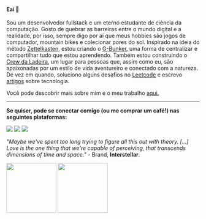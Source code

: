 #### Eaí 👋

Sou um desenvolvedor fullstack e um eterno estudante de ciência da computação. Gosto de quebrar as barreiras entre o mundo digital e a realidade, por isso, sempre digo por aí que meus hobbies são jogos de computador, mountain bikes e colecionar pores do sol. Inspirado na ideia do método <a href="https://zettelkasten.de/posts/overview/">Zettelkasten</a>, estou criando o <a href="https://gabrielpalhares.dev/gbunker/">G-Bunker</a>, uma forma de centralizar e compartilhar tudo que estou aprendendo. Também estou construindo o <a href="https://gabrielpalhares.dev/crewdaladeira/">Crew da Ladeira</a>, um lugar para pessoas que, assim como eu, são apaixonadas por um estilo de vida aventureiro e conectado com a natureza. De vez em quando, soluciono alguns desafios no <a href="https://leetcode.com/gabriel-palhares/">Leetcode</a> e escrevo <a href="https://dev.to/gabriel-palhares">artigos</a> sobre tecnologia.

Você pode descobrir mais sobre mim e o meu trabalho <a href="https://gabrielpalhares.dev/">aqui.</a>

---
 
**Se quiser, pode se conectar comigo (ou me comprar um café!) nas seguintes plataformas:**
 
<a href = "mailto:gabrielpalharesdev@gmail.com"><img src="https://img.shields.io/badge/-Gmail-%23333?style=for-the-badge&logo=gmail&logoColor=white" target="_blank"></a>
<a href="https://www.linkedin.com/in/gabrielpalhares-" target="_blank"><img src="https://img.shields.io/badge/-LinkedIn-%230077B5?style=for-the-badge&logo=linkedin&logoColor=white" target="_blank"></a>
<a href="https://www.buymeacoffee.com/gabrielpalhares" target="_blank"><img src="https://img.shields.io/badge/Buy_Me_A_Coffee-FFDD00?style=for-the-badge&logo=buy-me-a-coffee&logoColor=black" target="_blank"></a>

*"Maybe we've spent too long trying to figure all this out with theory. [...] Love is the one thing that we're capable of perceiving, that transcends dimensions of time and space."* - Brand, **Interstellar**.
  
<div align="justify">
<a href="https://github.com/gabriel-palhares">
<img height="130em" src="https://github-readme-stats.vercel.app/api?username=gabriel-palhares&show_icons=true&theme=dracula&include_all_commits=true&count_private=true"/></a>
<img height="130em" src="https://github-readme-stats.vercel.app/api/top-langs/?username=gabriel-palhares&layout=compact&langs_count=7&theme=dracula"/>
</div>
